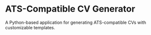 # ATS-Compatible CV Generator
A Python-based application for generating ATS-compatible CVs with customizable templates.
 
